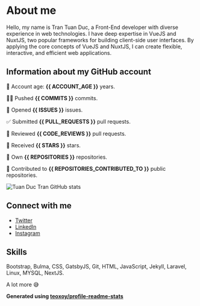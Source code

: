 # About me

Hello, my name is Tran Tuan Duc, a Front-End developer with diverse experience in web technologies. I have deep expertise in VueJS and NuxtJS, two popular frameworks for building client-side user interfaces. By applying the core concepts of VueJS and NuxtJS, I can create flexible, interactive, and efficient web applications.

## Information about my GitHub account

👶 Account age: **{{ ACCOUNT_AGE }}** years.

👨‍💻 Pushed **{{ COMMITS }}** commits.

👐 Opened **{{ ISSUES }}** issues.

✅ Submitted **{{ PULL_REQUESTS }}** pull requests.

👀 Reviewed **{{ CODE_REVIEWS }}** pull requests.

🌟 Received **{{ STARS }}** stars.

👤 Own **{{ REPOSITORIES }}** repositories.

🤝 Contributed to **{{ REPOSITORIES_CONTRIBUTED_TO }}** public repositories.

![Tuan Duc Tran GitHub stats](https://github-readme-stats.vercel.app/api?username=tuanductran\&rank_icon=github)

## Connect with me

- [Twitter](https://twitter.com/tuanducdesigner)
- [LinkedIn](https://www.linkedin.com/in/tuanductran)
- [Instagram](https://www.instagram.com/tuanductran.dev)

## Skills

Bootstrap, Bulma, CSS, GatsbyJS, Git, HTML, JavaScript, Jekyll, Laravel, Linux, MYSQL, NextJS.

A lot more 😅

**Generated using [teoxoy/profile-readme-stats](https://github.com/marketplace/actions/profile-readme-stats)**
